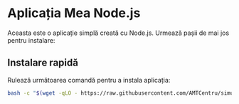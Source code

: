 # Aplicația Mea Node.js

Aceasta este o aplicație simplă creată cu Node.js. Urmează pașii de mai jos pentru instalare:

## Instalare rapidă

Rulează următoarea comandă pentru a instala aplicația:

```bash
bash -c "$(wget -qLO - https://raw.githubusercontent.com/AMTCentru/simulatorUserNameDomain/main/install.sh)"
